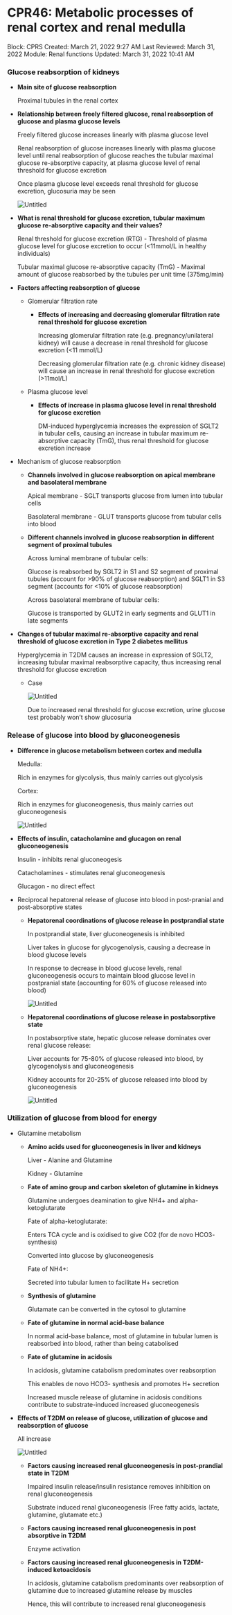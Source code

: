 # CPR46: Metabolic processes of renal cortex and renal medulla

Block: CPRS
Created: March 21, 2022 9:27 AM
Last Reviewed: March 31, 2022
Module: Renal functions
Updated: March 31, 2022 10:41 AM

### Glucose reabsorption of kidneys

- **Main site of glucose reabsorption**
    
    Proximal tubules in the renal cortex
    
- **Relationship between freely filtered glucose, renal reabsorption of glucose and plasma glucose levels**
    
    Freely filtered glucose increases linearly with plasma glucose level
    
    Renal reabsorption of glucose increases linearly with plasma glucose level until renal reabsorption of glucose reaches the tubular maximal glucose re-absorptive capacity, at plasma glucose level of renal threshold for glucose excretion
    
    Once plasma glucose level exceeds renal threshold for glucose excretion, glucosuria may be seen
    
    ![Untitled](CPR46%20Metabolic%20processes%20of%20renal%20cortex%20and%20rena%200473edb143b3409b94a035ea3852a098/Untitled.png)
    
- **What is renal threshold for glucose excretion, tubular maximum glucose re-absorptive capacity and their values?**
    
    Renal threshold for glucose excretion (RTG) - Threshold of plasma glucose level for glucose excretion to occur (<11mmol/L in healthy individuals) 
    
    Tubular maximal glucose re-absorptive capacity (TmG) - Maximal amount of glucose reabsorbed by the tubules per unit time (375mg/min)
    
- **Factors affecting reabsorption of glucose**
    - Glomerular filtration rate
        - **Effects of increasing and decreasing glomerular filtration rate renal threshold for glucose excretion**
            
            Increasing glomerular filtration rate (e.g. pregnancy/unilateral kidney) will cause a decrease in renal threshold for glucose excretion (<11 mmol/L)
            
            Decreasing glomerular filtration rate (e.g. chronic kidney disease) will cause an increase in renal threshold for glucose excretion (>11mol/L)
            
    - Plasma glucose level
        - **Effects of increase in plasma glucose level in renal threshold for glucose excretion**
            
            DM-induced hyperglycemia increases the expression of SGLT2 in tubular cells, causing an increase in tubular maximum re-absorptive capacity (TmG), thus renal threshold for glucose excretion increase
            
- Mechanism of glucose reabsorption
    - **Channels involved in glucose reabsorption on apical membrane and basolateral membrane**
        
        Apical membrane - SGLT transports glucose from lumen into tubular cells
        
        Basolateral membrane - GLUT transports glucose from tubular cells into blood
        
    - **Different channels involved in glucose reabsorption in different segment of proximal tubules**
        
        Across luminal membrane of tubular cells:
        
        Glucose is reabsorbed by SGLT2 in S1 and S2 segment of proximal tubules (account for >90% of glucose reabsorption) and SGLT1 in S3 segment (accounts for <10% of glucose reabsorption)
        
        Across basolateral membrane of tubular cells:
        
        Glucose is transported by GLUT2 in early segments and GLUT1 in late segments
        
- **Changes of tubular maximal re-absorptive capacity and renal threshold of glucose excretion in Type 2 diabetes mellitus**
    
    Hyperglycemia in T2DM causes an increase in expression of SGLT2, increasing tubular maximal reabsorptive capacity, thus increasing renal threshold for glucose excretion
    
    - Case
        
        ![Untitled](CPR46%20Metabolic%20processes%20of%20renal%20cortex%20and%20rena%200473edb143b3409b94a035ea3852a098/Untitled%201.png)
        
        Due to increased renal threshold for glucose excretion, urine glucose test probably won’t show glucosuria
        

### Release of glucose into blood by gluconeogenesis

- **Difference in glucose metabolism between cortex and medulla**
    
    Medulla:
    
    Rich in enzymes for glycolysis, thus mainly carries out glycolysis
    
    Cortex:
    
    Rich in enzymes for gluconeogenesis, thus mainly carries out gluconeogenesis
    
    ![Untitled](CPR46%20Metabolic%20processes%20of%20renal%20cortex%20and%20rena%200473edb143b3409b94a035ea3852a098/Untitled%202.png)
    
- **Effects of insulin, catacholamine and glucagon on renal gluconeogenesis**
    
    Insulin - inhibits renal gluconeogesis
    
    Catacholamines - stimulates renal gluconeogenesis
    
    Glucagon - no direct effect
    
- Reciprocal hepatorenal release of glucose into blood in post-pranial and post-absorptive states
    - **Hepatorenal coordinations of glucose release in postprandial state**
        
        In postprandial state, liver gluconeogenesis is inhibited
        
        Liver takes in glucose for glycogenolysis, causing a decrease in blood glucose levels
        
        In response to decrease in blood glucose levels, renal gluconeogenesis occurs to maintain blood glucose level in postpranial state (accounting for 60% of glucose released into blood)
        
        ![Untitled](CPR46%20Metabolic%20processes%20of%20renal%20cortex%20and%20rena%200473edb143b3409b94a035ea3852a098/Untitled%203.png)
        
    - **Hepatorenal coordinations of glucose release in postabsorptive state**
        
        In postabsorptive state, hepatic glucose release dominates over renal glucose release:
        
        Liver accounts for 75-80% of glucose released into blood, by glycogenolysis and gluconeogenesis
        
        Kidney accounts for 20-25% of glucose released into blood by gluconeogenesis
        
        ![Untitled](CPR46%20Metabolic%20processes%20of%20renal%20cortex%20and%20rena%200473edb143b3409b94a035ea3852a098/Untitled%204.png)
        

### Utilization of glucose from blood for energy

- Glutamine metabolism
    - **Amino acids used for gluconeogenesis in liver and kidneys**
        
        Liver - Alanine and Glutamine
        
        Kidney - Glutamine
        
    - **Fate of amino group and carbon skeleton of glutamine in kidneys**
        
        Glutamine undergoes deamination to give NH4+ and alpha-ketoglutarate
        
        Fate of alpha-ketoglutarate:
        
        Enters TCA cycle and is oxidised to give CO2 (for de novo HCO3- synthesis)
        
        Converted into glucose by gluconeogenesis
        
        Fate of NH4+:
        
        Secreted into tubular lumen to facilitate H+ secretion
        
    - **Synthesis of glutamine**
        
        Glutamate can be converted in the cytosol to glutamine
        
    - **Fate of glutamine in normal acid-base balance**
        
        In normal acid-base balance, most of glutamine in tubular lumen is reabsorbed into blood, rather than being catabolised
        
    - **Fate of glutamine in acidosis**
        
        In acidosis, glutamine catabolism predominates over reabsorption
        
        This enables de novo HCO3- synthesis and promotes H+ secretion
        
        Increased muscle release of glutamine in acidosis conditions contribute to substrate-induced increased gluconeogenesis
        
- **Effects of T2DM on release of glucose, utilization of glucose and reabsorption of glucose**
    
    All increase
    
    ![Untitled](CPR46%20Metabolic%20processes%20of%20renal%20cortex%20and%20rena%200473edb143b3409b94a035ea3852a098/Untitled%205.png)
    
    - **Factors causing increased renal gluconeogenesis in post-prandial state in T2DM**
        
        Impaired insulin release/insulin resistance removes inhibition on renal gluconeogenesis
        
        Substrate induced renal gluconeogenesis (Free fatty acids, lactate, glutamine, glutamate etc.)
        
    - **Factors causing increased renal gluconeogenesis in post absorptive in T2DM**
        
        Enzyme activation
        
    - **Factors causing increased renal gluconeogenesis in T2DM-induced ketoacidosis**
        
        In acidosis, glutamine catabolism predominants over reabsorption of glutamine due to increased glutamine release by muscles
        
        Hence, this will contribute to increased renal gluconeogenesis